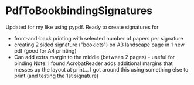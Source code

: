 # PdfToBookbindingSignatures
Updated for my like using pypdf.
Ready to create signatures for 
- front-and-back printing with selected number of papers per signature
- creating 2 sided signature ("booklets") on A3 landscape page in 1 new pdf (good for A4 printing)
- Can add extra margin to the middle (between 2 pages) - useful for binding
Note: I found AcrobatReader adds additional margins that messes up the layout at print... I got around this using something else to print (and testing the 1st signature)
